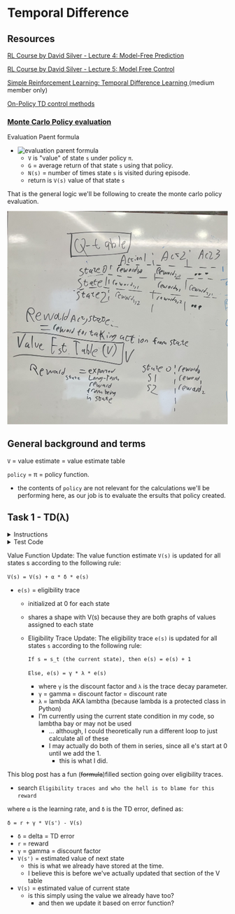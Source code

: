 # Temporal Difference

## Resources

[RL Course by David Silver - Lecture 4: Model-Free Prediction](https://www.youtube.com/watch?v=PnHCvfgC_ZA)

[RL Course by David Silver - Lecture 5: Model Free Control](https://www.youtube.com/watch?v=0g4j2k_Ggc4&list=PLqYmG7hTraZDM-OYHWgPebj2MfCFzFObQ&index=6)

[Simple Reinforcement Learning: Temporal Difference Learning
](https://medium.com/@violante.andre/simple-reinforcement-learning-temporal-difference-learning-e883ea0d65b0) (medium member only)

[On-Policy TD control methods](https://paperswithcode.com/methods/category/on-policy-td-control)

### [Monte Carlo Policy evaluation](https://www.geeksforgeeks.org/monte-carlo-policy-evaluation/)

Evaluation Paent formula

* ![evaluation parent formula](https://quicklatex.com/cache3/30/ql_456afe0ff1ee40f5503c31f1dfb79030_l3.svg)
  * `V` is "value" of state `s` under policy `π`.
  * `G` = average return of that state `s` using that policy.
  * `N(s)` = number of times state `s` is visited during episode.
  * return is `V(s)` value of that state `s`

That is the general logic we'll be following to create the monte carlo policy evaluation.

![images of respective Q and V tables](./img/Q_and_V-tables-cropped.jpg)

## General background and terms

`V` = value estimate = value estimate table

`policy` = π = policy function.
* the contents of `policy` are not relevant for the calculations we'll be performing here, as our job is to evaluate the ersults that policy created.

## Task 1 - TD(λ)

<details>
    <summary>Instructions</summary>

Write the function `def td_lambtha(env, V, policy, lambtha, episodes=5000, max_steps=100, alpha=0.1, gamma=0.99):` that performs the TD(λ) algorithm:


* `env` is the openAI environment instance

* `V` is a `numpy.ndarray` of shape `(s,)` containing the value estimate

* `policy` is a function that takes in a state and returns the next action to take

* `lambtha` is the eligibility trace factor

* `episodes` is the total number of episodes to train over

* `max_steps` is the maximum number of steps per episode

* `alpha` is the learning rate

* `gamma` is the discount rate

* Returns: `V`, the updated value estimate

</details>

<details>
    <summary>Test Code</summary>


```

$ cat 1-main.py
#!/usr/bin/env python3

import gym
import numpy as np
td_lambtha = __import__('1-td_lambtha').td_lambtha

np.random.seed(0)

env = gym.make('FrozenLake8x8-v0')
LEFT, DOWN, RIGHT, UP = 0, 1, 2, 3

def policy(s):
    p = np.random.uniform()
    if p > 0.5:
        if s % 8 != 7 and env.desc[s // 8, s % 8 + 1] != b'H':
            return RIGHT
        elif s // 8 != 7 and env.desc[s // 8 + 1, s % 8] != b'H':
            return DOWN
        elif s // 8 != 0 and env.desc[s // 8 - 1, s % 8] != b'H':
            return UP
        else:
            return LEFT
    else:
        if s // 8 != 7 and env.desc[s // 8 + 1, s % 8] != b'H':
            return DOWN
        elif s % 8 != 7 and env.desc[s // 8, s % 8 + 1] != b'H':
            return RIGHT
        elif s % 8 != 0 and env.desc[s // 8, s % 8 - 1] != b'H':
            return LEFT
        else:
            return UP

V = np.where(env.desc == b'H', -1, 1).reshape(64).astype('float64') 
np.set_printoptions(precision=4)
env.seed(0)
print(td_lambtha(env, V, policy, 0.9).reshape((8, 8)))

$ ./1-main.py
[[-0.774  -0.8288 -0.8065 -0.7214 -0.6344 -0.548  -0.4152 -0.4393]
 [-0.7643 -0.7553 -0.776  -0.6273 -0.4213 -0.4698 -0.3294 -0.4009]
 [-0.8883 -0.8796 -0.9215 -1.     -0.669  -0.37   -0.2522 -0.4788]
 [-0.9091 -0.907  -0.9199 -0.9078 -0.8009 -1.     -0.3478 -0.1532]
 [-0.8774 -0.9579 -0.9336 -1.     -0.7624 -0.8244 -0.6629 -0.1192]
 [-0.9308 -1.     -1.      0.6361 -0.7978 -0.715  -1.      0.3673]
 [-0.9145 -1.     -0.5743 -0.0703 -1.     -0.3774 -1.      0.9231]
 [-0.8599 -0.8444 -0.7795 -1.      1.      0.4657  0.5018  1.    ]]
$


```

</details>

Value Function Update: The value function estimate `V(s)` is updated for all states s according to the following rule:

`V(s) = V(s) + α * δ * e(s)`
* `e(s)` = eligibility trace
  * initialized at 0 for each state
  * shares a shape with V(s) because they are both graphs of values assigned to each state
  * Eligibility Trace Update: The eligibility trace `e(s)` is updated for all states `s` according to the following rule:


        If s = s_t (the current state), then e(s) = e(s) + 1

        Else, e(s) = γ * λ * e(s)


       * where `γ` is the discount factor and `λ` is the trace decay parameter.
       * `γ` = gamma = discount factor = discount rate
       * `λ` = lambda AKA lambtha (because lambda is a protected class in Python)
       * I'm currently using the current state condition in my code, so lambtha bay or may not be used
         * ... although, I could theoretically run a different loop to just calculate all of these
         * I may actually do both of them in series, since all e's start at 0 until we add the 1.
           * this is what I did.

This blog post has a fun (~~formula~~)filled section going over eligibility traces.
* search `Eligibility traces and who the hell is to blame for this reward`

where `α` is the learning rate, and `δ` is the TD error, defined as:

`δ = r + γ * V(s') - V(s)`

* `δ` = delta = TD error
* `r` = reward
* `γ` = gamma = discount factor
* `V(s')` = estimated value of next state
  * this is what we already have stored at the time.
  * I believe this is before we've actually updated that section of the V table
* `V(s)` = estimated value of current state
  * is this simply using the value we already have too?
    * and then we update it based on error function?
